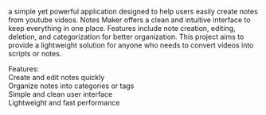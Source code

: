 a simple yet powerful application designed to help users easily create notes from youtube videos. Notes Maker offers a clean and intuitive interface to keep everything in one place. Features include note creation, editing, deletion, and categorization for better organization. This project aims to provide a lightweight solution for anyone who needs to convert videos into scripts or notes.    
       
Features:          
Create and edit notes quickly          
Organize notes into categories or tags           
Simple and clean user interface         
Lightweight and fast performance     
 
 
   


  
 
